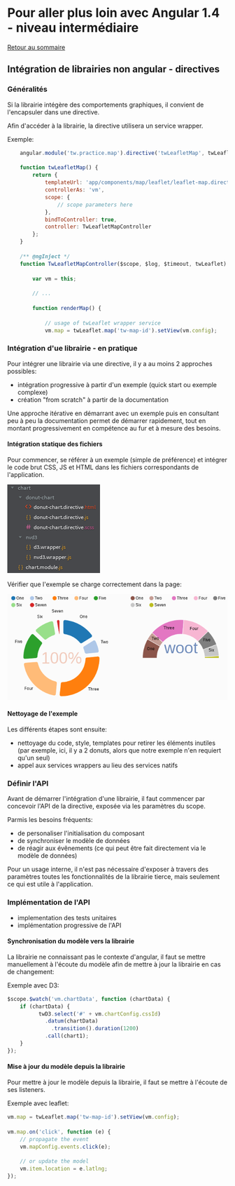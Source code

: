 # Pour aller plus loin avec Angular 1.4 - niveau intermédiaire

[Retour au sommaire](02.00.angular-intermediate.documentation-fr.md)

## Intégration de librairies non angular - directives

### Généralités

Si la librairie intégère des comportements graphiques, il convient de l'encapsuler dans une directive. 

Afin d'accéder à la librairie, la directive utilisera un service wrapper.

Exemple:

``` js
    angular.module('tw.practice.map').directive('twLeafletMap', twLeafletMap);

    function twLeafletMap() {
        return {
            templateUrl: 'app/components/map/leaflet/leaflet-map.directive.html',
            controllerAs: 'vm',
            scope: {
                // scope parameters here
            },
            bindToController: true,
            controller: TwLeafletMapController
        };
    }

    /** @ngInject */
    function TwLeafletMapController($scope, $log, $timeout, twLeaflet) {

        var vm = this;

        // ...

        function renderMap() {

            // usage of twLeaflet wrapper service
            vm.map = twLeaflet.map('tw-map-id').setView(vm.config);
```

### Intégration d'ue librairie - en pratique

Pour intégrer une librairie via une directive, il y a au moins 2 approches possibles:
* intégration progressive à partir d'un exemple (quick start ou exemple complexe)
* création "from scratch" à partir de la documentation

Une approche itérative en démarrant avec un exemple puis en consultant peu à peu la documentation permet de démarrer rapidement, tout en montant progressivement en compétence au fur et à mesure des besoins.

#### Intégration statique des fichiers

Pour commencer, se référer à un exemple (simple de préférence) et intégrer le code brut CSS, JS et HTML dans les fichiers correspondants de l'application.

![files tree](images/donut-chart-file-tree.png "Organisation des fichiers du module chart")

Vérifier que l'exemple se charge correctement dans la page:

![files tree](images/donut-example.png "Donut example")

#### Nettoyage de l'exemple

Les différents étapes sont ensuite:
* nettoyage du code, style, templates pour retirer les éléments inutiles (par exemple, ici, il y a 2 donuts, alors que notre exemple n'en requiert qu'un seul)
* appel aux services wrappers au lieu des services natifs

### Définir l'API

Avant de démarrer l'intégration d'une librairie, il faut commencer par concevoir l'API de la directive, exposée via les paramètres du scope.

Parmis les besoins fréquents:
* de personaliser l'initialisation du composant
* de synchroniser le modèle de données
* de réagir aux évênements (ce qui peut être fait directement via le modèle de données)

Pour un usage interne, il n'est pas nécessaire d'exposer à travers des paramètres toutes les fonctionnalités de la librairie tierce, mais seulement ce qui est utile à l'application.

### Implémentation de l'API

* implementation des tests unitaires
* implémentation progressive de l'API

#### Synchronisation du modèle vers la librairie

La librairie ne connaissant pas le contexte d'angular, il faut se mettre manuellement à l'écoute du modèle afin de mettre à jour la librairie en cas de changement:

Exemple avec D3:

``` js
$scope.$watch('vm.chartData', function (chartData) {
    if (chartData) {
          twD3.select('#' + vm.chartConfig.cssId)
            .datum(chartData)
              .transition().duration(1200)
            .call(chart1);
    }
});
```
#### Mise à jour du modèle depuis la librairie

Pour mettre à jour le modèle depuis la librairie, il faut se mettre à l'écoute de ses listeners.

Exemple avec leaflet:

``` js
vm.map = twLeaflet.map('tw-map-id').setView(vm.config);

vm.map.on('click', function (e) {
    // propagate the event
    vm.mapConfig.events.click(e);

    // or update the model
    vm.item.location = e.latlng;
});
```